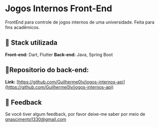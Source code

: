 # Jogos Internos Front-End 

FrontEnd para controle de jogos internos de uma universidade. Feita para fins acadêmicos.

## 🧰 Stack utilizada

**Front-end:** Dart, Flutter
**Back-end:** Java, Spring Boot

## 🔗Repositorio do back-end:

**Link:** [https://github.com/Guilherme0lv/jogos-internos-api](https://github.com/Guilherme0lv/jogos-internos-api)

## 📩 Feedback

Se você tiver algum feedback, por favor deixe-me saber por meio de gnascimento1330@gmail.com
